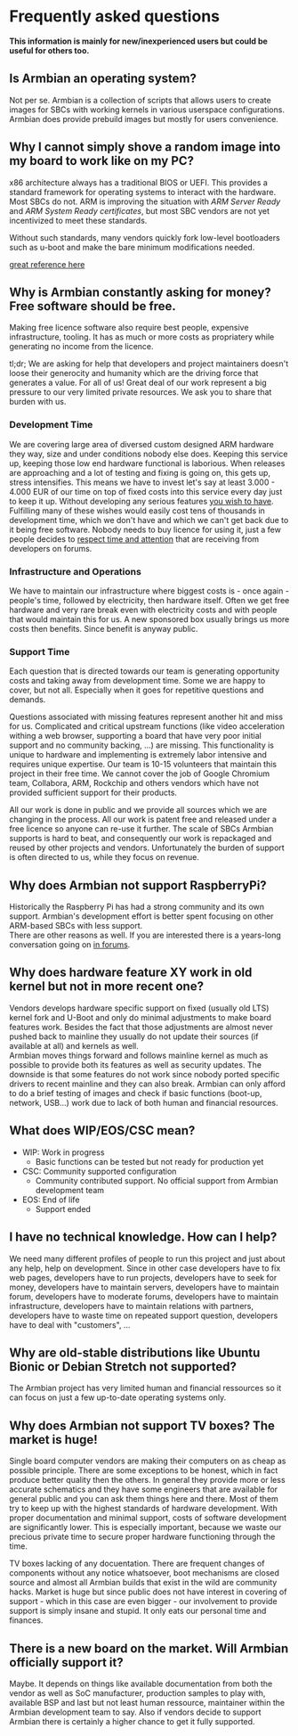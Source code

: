 # Frequently asked questions

**This information is mainly for new/inexperienced users but could be useful for others too.**

## Is Armbian an operating system?

Not per se. Armbian is a collection of scripts that allows users to create images for SBCs with working kernels in various userspace configurations. Armbian does provide prebuild images but mostly for users convenience.

## Why I cannot simply shove a random image into my board to work like on my PC?

x86 architecture always has a traditional BIOS or UEFI.   This provides a standard framework for operating systems to interact with the hardware.  Most SBCs do not.   ARM is improving the situation with *ARM Server Ready* and *ARM System Ready certificates*, but most SBC vendors are not yet incentivized to meet these standards.

Without such standards, many vendors quickly fork low-level bootloaders such as u-boot and make the bare minimum modifications needed.

[great reference here](https://bootlin.com/pub/conferences/2017/lca/petazzoni-arm-introduction/petazzoni-arm-introduction.pdf)
	
## Why is Armbian constantly asking for money? Free software should be free.

Making free licence software also require best people, expensive infrastructure, tooling. It has as much or more costs as propriatery while generating no income from the licence.

tl;dr; We are asking for help that developers and project maintainers doesn't loose their generocity and humanity which are the driving force that generates a value. For all of us! Great deal of our work represent a big pressure to our very limited private resources. We ask you to share that burden with us.

### Development Time

We are covering large area of diversed custom designed ARM hardware they way, size and under conditions nobody else does. Keeping this service up, keeping those low end hardware functional is laborious.  When releases are approaching and a lot of testing and fixing is going on, this gets up, stress intensifies. This means we have to invest let's say at least 3.000 - 4.000 EUR of our time on top of fixed costs into this service every day just to keep it up. Without developing any serious features [you wish to have](https://forum.armbian.com/forum/38-feature-requests/). Fulfilling many of these wishes would easily cost tens of thousands in development time, which we don't have and which we can't get back due to it being free software. Nobody needs to buy licence for using it, just a few people decides to [respect time and attention](https://forum.armbian.com/subscriptions/) that are receiving from developers on forums. 

### Infrastructure and Operations

We have to maintain our infrastructure where biggest costs is - once again - people's time, followed by electricity, then hardware itself. Often we get free hardware and very rare break even with electricity costs and with people that would maintain this for us. A new sponsored box usually brings us more costs then benefits. Since benefit is anyway public.

### Support Time

Each question that is directed towards our team is generating opportunity costs and taking away from development time. Some we are happy to cover, but not all. Especially when it goes for repetitive questions and demands.  

Questions associated with missing features represent another hit and miss for us. Complicated and critical upstream functions (like video acceleration withing a web browser, supporting a board that have very poor initial support and no community backing, ...) are missing. This functionality is unique to hardware and implementing is extremely labor intensive and requires unique expertise. Our team is 10-15 volunteers that maintain this project in their free time. We cannot cover the job of Google Chromium team, Collabora, ARM, Rockchip and others vendors which have not provided sufficient support for their products.

All our work is done in public and we provide all sources which we are changing in the process. All our work is patent free and released under a free licence so anyone can re-use it further. The scale of SBCs Armbian supports is hard to beat, and consequently our work is repackaged and reused by other projects and vendors. Unfortunately the burden of support is often directed to us, while they focus on revenue.

## Why does Armbian not support RaspberryPi?

Historically the Raspberry Pi has had a strong community and its own support.  Armbian's development effort is better spent focusing on other ARM-based SBCs with less support.  
There are other reasons as well. If you are interested there is a years-long conversation going on [in forums](https://forum.armbian.com/topic/483-support-of-raspberry-pi/). 

## Why does hardware feature XY work in old kernel but not in more recent one?

Vendors develops hardware specific support on fixed (usually old LTS) kernel fork and U-Boot and only do minimal adjustments to make board features work. Besides the fact that those adjustments are almost never pushed back to mainline they usually do not update their sources (if available at all) and kernels as well.  
Armbian moves things forward and follows mainline kernel as much as possible to provide both its features as well as security updates. The downside is that some features do not work since nobody ported specific drivers to recent mainline and they can also break. Armbian can only afford to do a brief testing of images and check if basic functions (boot-up, network, USB...) work due to lack of both human and financial resources.

## What does WIP/EOS/CSC mean?

- WIP: Work in progress
  - Basic functions can be tested but not ready for production yet
- CSC: Community supported configuration
  - Community contributed support. No official support from Armbian development team
- EOS: End of life
  - Support ended

## I have no technical knowledge. How can I help?

We need many different profiles of people to run this project and just about any help, help on development. Since in other case developers have to fix web pages, developers have to run projects, developers have to seek for money, developers have to maintain servers, developers have to maintain forum, developers have to moderate forums, developers have to maintain infrastructure, developers have to maintain relations with partners, developers have to waste time on repeated support question, developers have to deal with "customers", ...

## Why are old-stable distributions like Ubuntu Bionic or Debian Stretch not supported?

The Armbian project has very limited human and financial ressources so it can focus on just a few up-to-date operating systems only.

## Why does Armbian not support TV boxes? The market is huge!

Single board computer vendors are making their computers on as cheap as possible principle. There are some exceptions to be honest, which in fact produce better quality then the others. In general they provide more or less accurate schematics and they have some engineers that are available for general public and you can ask them things here and there. Most of them try to keep up with the highest standards of hardware development. With proper documentation and minimal support, costs of software development are significantly lower. This is especially important, because we waste our precious private time to secure proper hardware functioning through the time.

TV boxes lacking of any docuentation. There are frequent changes of components without any notice whatsoever, boot mechanisms are closed source and almost all Armbian builds that exist in the wild are community hacks. Market is huge but since public does not have interest in covering of support - which in this case are even bigger - our involvement to provide support is simply insane and stupid. It only eats our personal time and finances.

## There is a new board on the market. Will Armbian officially support it?

Maybe. It depends on things like available documentation from both the vendor as well as SoC manufacturer, production samples to play with, available BSP and last but not least human ressource, maintainer within the Armbian development team to say. Also if vendors decide to support Armbian there is certainly a higher chance to get it fully supported.

